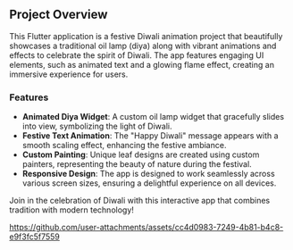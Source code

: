 ## Project Overview

This Flutter application is a festive Diwali animation project that beautifully showcases a traditional oil lamp (diya) along with vibrant animations and effects to celebrate the spirit of Diwali. The app features engaging UI elements, such as animated text and a glowing flame effect, creating an immersive experience for users.

### Features

- **Animated Diya Widget**: A custom oil lamp widget that gracefully slides into view, symbolizing the light of Diwali.
- **Festive Text Animation**: The "Happy Diwali" message appears with a smooth scaling effect, enhancing the festive ambiance.
- **Custom Painting**: Unique leaf designs are created using custom painters, representing the beauty of nature during the festival.
- **Responsive Design**: The app is designed to work seamlessly across various screen sizes, ensuring a delightful experience on all devices.

Join in the celebration of Diwali with this interactive app that combines tradition with modern technology!




https://github.com/user-attachments/assets/cc4d0983-7249-4b81-b4c8-e9f3fc5f7559

